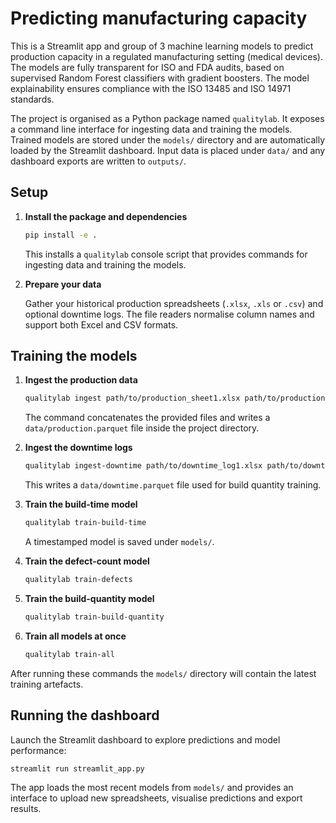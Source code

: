 # Predicting manufacturing capacity
This is a Streamlit app and group of 3 machine learning models to predict production capacity in a regulated manufacturing setting (medical devices).  The models are fully transparent for ISO and FDA audits, based on supervised Random Forest classifiers with gradient boosters.  The model explainability ensures compliance with the ISO 13485 and ISO 14971 standards.

The project is organised as a Python package named `qualitylab`.  It exposes a
command line interface for ingesting data and training the models.  Trained
models are stored under the `models/` directory and are automatically loaded by
the Streamlit dashboard. Input data is placed under `data/` and any dashboard
exports are written to `outputs/`.

## Setup

1. **Install the package and dependencies**

   ```bash
   pip install -e .
   ```

   This installs a `qualitylab` console script that provides commands for
   ingesting data and training the models.

2. **Prepare your data**

   Gather your historical production spreadsheets (`.xlsx`, `.xls` or `.csv`)
   and optional downtime logs.  The file readers normalise column names and
   support both Excel and CSV formats.

## Training the models

1. **Ingest the production data**

   ```bash
   qualitylab ingest path/to/production_sheet1.xlsx path/to/production_sheet2.csv
   ```

   The command concatenates the provided files and writes a
   `data/production.parquet` file inside the project directory.

2. **Ingest the downtime logs**

   ```bash
   qualitylab ingest-downtime path/to/downtime_log1.xlsx path/to/downtime_log2.csv
   ```

   This writes a `data/downtime.parquet` file used for build quantity training.

3. **Train the build-time model**

   ```bash
   qualitylab train-build-time
   ```

   A timestamped model is saved under `models/`.

4. **Train the defect-count model**

   ```bash
   qualitylab train-defects
   ```

5. **Train the build-quantity model**
   ```bash
   qualitylab train-build-quantity
   ```

6. **Train all models at once**

   ```bash
   qualitylab train-all
   ```

After running these commands the `models/` directory will contain the latest
training artefacts.

## Running the dashboard

Launch the Streamlit dashboard to explore predictions and model performance:

```bash
streamlit run streamlit_app.py
```

The app loads the most recent models from `models/` and provides an interface to
upload new spreadsheets, visualise predictions and export results.
